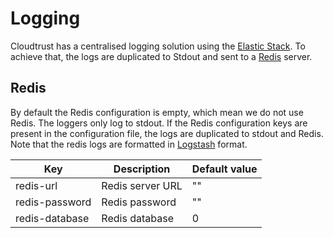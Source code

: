 # Logging

Cloudtrust has a centralised logging solution using the [Elastic Stack](https://www.elastic.co/webinars/introduction-elk-stack).
To achieve that, the logs are duplicated to Stdout and sent to a [Redis](https://redis.io/) server.

## Redis
By default the Redis configuration is empty, which mean we do not use Redis. The loggers only log to stdout. 
If the Redis configuration keys are present in the configuration file, the logs are duplicated to stdout and Redis.
Note that the redis logs are formatted in [Logstash](https://www.elastic.co/products/logstash) format.

Key | Description | Default value 
--- | ----------- | ------------- 
redis-url | Redis server URL | ""
redis-password | Redis password | ""
redis-database | Redis database | 0

